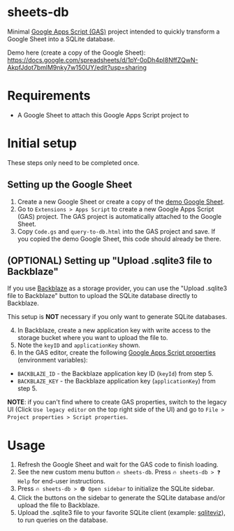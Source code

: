 # sheets-db

Minimal [Google Apps Script (GAS)](https://developers.google.com/apps-script) project intended to quickly transform a Google Sheet into a SQLite database.

Demo here (create a copy of the Google Sheet): https://docs.google.com/spreadsheets/d/1pY-0oDh4pI8NffZQwN-AkpfJdot7bmlM9nky7w150UY/edit?usp=sharing

# Requirements
- A Google Sheet to attach this Google Apps Script project to

# Initial setup

These steps only need to be completed once.

## Setting up the Google Sheet

1. Create a new Google Sheet or create a copy of the [demo Google Sheet](https://docs.google.com/spreadsheets/d/1pY-0oDh4pI8NffZQwN-AkpfJdot7bmlM9nky7w150UY/edit?usp=sharing).
2. Go to `Extensions > Apps Script` to create a new Google Apps Script (GAS) project. The GAS project is automatically attached to the Google Sheet.
3. Copy `Code.gs` and `query-to-db.html` into the GAS project and save. If you copied the demo Google Sheet, this code should already be there.

## (OPTIONAL) Setting up "Upload .sqlite3 file to Backblaze"

If you use [Backblaze](https://www.backblaze.com/) as a storage provider, you can use the "Upload .sqlite3 file to Backblaze" button to upload the SQLite database directly to Backblaze. 

This setup is **NOT** necessary if you only want to generate SQLite databases.

4. In Backblaze, create a new application key with write access to the storage bucket where you want to upload the file to.
5. Note the `keyID` and `applicationKey` shown.
6. In the GAS editor, create the following [Google Apps Script properties](https://developers.google.com/apps-script/guides/properties) (environment variables):
- `BACKBLAZE_ID` - the Backblaze application key ID (`keyId`) from step 5.
- `BACKBLAZE_KEY` - the Backblaze application key (`applicationKey`) from step 5.

**NOTE**: if you can't find where to create GAS properties, switch to the legacy UI (Click `Use legacy editor` on the top right side of the UI) and go to `File > Project properties > Script properties`.

# Usage

1. Refresh the Google Sheet and wait for the GAS code to finish loading.
2. See the new custom menu button `🔥 sheets-db`. Press `🔥 sheets-db > ❓ Help` for end-user instructions.
3. Press `🔥 sheets-db > 🟢 Open sidebar` to initialize the SQLite sidebar.
4. Click the buttons on the sidebar to generate the SQLite database and/or upload the file to Backblaze.
5. Upload the .sqlite3 file to your favorite SQLite client (example: [sqliteviz](https://lana-k.github.io/sqliteviz/#/workspace)), to run queries on the database.
